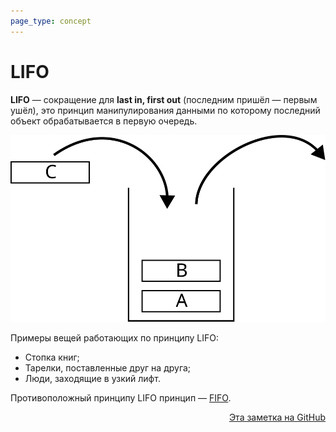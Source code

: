 ```yaml
---
page_type: concept
---
```


# LIFO

**LIFO** — сокращение для **last in, first out** (последним пришёл — первым ушёл), это принцип манипулирования данными по которому последний объект обрабатывается в первую очередь.

![LIFO](images/lifo.svg)

Примеры вещей работающих по принципу LIFO:

- Стопка книг;
- Тарелки, поставленные друг на друга;
- Люди, заходящие в узкий лифт.

Противоположный принципу LIFO принцип — [FIFO](20221022214248.md).



<p v-pre style="text-align: right">
  <a href="https://github.com/Kverde/algorithms/blob/main/source/20221022204419.md">
  Эта заметка на GitHub
  </a>
</p>
